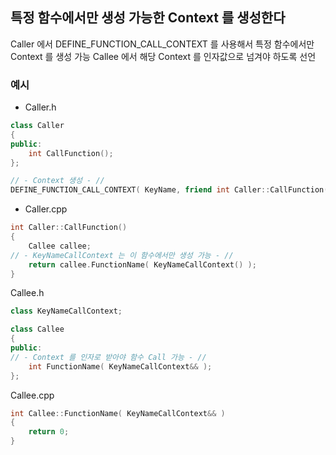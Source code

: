 ## 특정 함수에서만 생성 가능한 Context 를 생성한다

Caller 에서 DEFINE_FUNCTION_CALL_CONTEXT 를 사용해서 특정 함수에서만 Context 를 생성 가능
Callee 에서 해당 Context 를 인자값으로 넘겨야 하도록 선언

### 예시

 - Caller.h
```c++
class Caller
{
public:
	int CallFunction();
};

// - Context 생성 - //
DEFINE_FUNCTION_CALL_CONTEXT( KeyName, friend int Caller::CallFunction(); )
```

 - Caller.cpp
```c++
int Caller::CallFunction()
{
	Callee callee;
// - KeyNameCallContext 는 이 함수에서만 생성 가능 - //
	return callee.FunctionName( KeyNameCallContext() );
}
```

Callee.h
```c++
class KeyNameCallContext;

class Callee
{
public:
// - Context 를 인자로 받아야 함수 Call 가능 - //
	int FunctionName( KeyNameCallContext&& );
};
```

Callee.cpp
```c++
int Callee::FunctionName( KeyNameCallContext&& )
{
	return 0;
}

```
